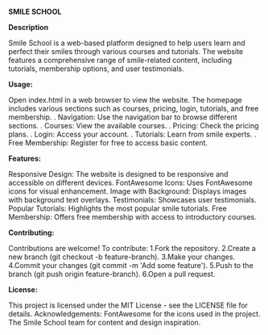 **SMILE SCHOOL**

**Description**

Smile School is a web-based platform designed to help users learn and perfect their smiles through various courses and tutorials. 
The website features a comprehensive range of smile-related content, including tutorials, membership options, and user testimonials.

**Usage:**

Open index.html in a web browser to view the website. 
The homepage includes various sections such as courses, pricing, login, tutorials, and free membership.
. Navigation: Use the navigation bar to browse different sections.
. Courses: View the available courses.
. Pricing: Check the pricing plans.
. Login: Access your account.
. Tutorials: Learn from smile experts.
. Free Membership: Register for free to access basic content.

**Features:**

Responsive Design: The website is designed to be responsive and accessible on different devices.
FontAwesome Icons: Uses FontAwesome icons for visual enhancement. Image with Background: Displays images with background 
text overlays. Testimonials: Showcases user testimonials. Popular Tutorials: Highlights the most popular smile tutorials.
Free Membership: Offers free membership with access to introductory courses.

**Contributing:**

Contributions are welcome! To contribute:
1.Fork the repository.
2.Create a new branch (git checkout -b feature-branch).
3.Make your changes.
4.Commit your changes (git commit -m 'Add some feature').
5.Push to the branch (git push origin feature-branch).
6.Open a pull request.

**License:**

This project is licensed under the MIT License - see the LICENSE file for details.
Acknowledgements:
FontAwesome for the icons used in the project. The Smile School team for content and design inspiration.
